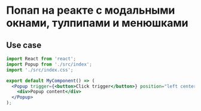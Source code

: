 # Попап на реакте с модальными окнами, тулпипами и менюшками

## Use case

```jsx
import React from 'react';
import Popup from './src/index';
import './src/index.css';

export default MyComponent() => (
  <Popup trigger={<button>Click trigger</button>} position="left center">
    <div>Popup content</div>
  </Popup>
);
```
